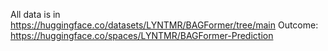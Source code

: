 All data is in https://huggingface.co/datasets/LYNTMR/BAGFormer/tree/main
Outcome: https://huggingface.co/spaces/LYNTMR/BAGFormer-Prediction
